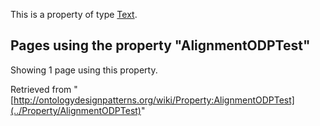 This is a property of type [Text](../Type/Text "Type:Text").




  


## Pages using the property "AlignmentODPTest"


Showing 1 page using this property.



Retrieved from "[http://ontologydesignpatterns.org/wiki/Property:AlignmentODPTest](../Property/AlignmentODPTest)"